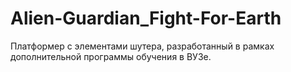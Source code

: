 # Alien-Guardian_Fight-For-Earth
Платформер с элементами шутера, разработанный в рамках дополнительной программы обучения в ВУЗе.
